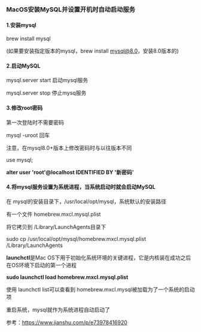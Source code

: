 ### MacOS安装MySQL并设置开机时自动启动服务

#### 1.安装mysql

brew install mysql

(如果要安装指定版本的mysql，brew install mysql@8.0，安装8.0版本的)

#### 2.启动MySQL

mysql.server start 启动mysql服务

mysql.server stop 停止mysq服务

#### 3.修改root密码

第一次登陆时不需要密码

mysql -uroot 回车

注意，在mysql8.0+版本上修改密码时与以往版本不同

use mysql; 

**alter user 'root'@localhost IDENTIFIED BY '新密码'**

#### 4.将mysql服务设置为系统进程，当系统启动时就会启动MySQL

在 mysql的安装目录下，/usr/local/opt/mysql，系统默认的安装路径

有一个文件 homebrew.mxcl.mysql.plist

将它拷贝到 /Library/LaunchAgents目录下

sudo cp /usr/local/opt/mysql/homebrew.mxcl.mysql.plist /Library/LaunchAgents



**launchctl**是Mac OS下用于初始化系统环境的关键进程，它是内核装在成功之后在OS环境下启动的第一个进程

**sudo launchctl load homebrew.mxcl.mysql.plist**

使用 launchctl list可以查看到 homebrew.mxcl.mysql被加载为了一个系统的启动项	

重启系统，mysql就作为系统进程自动启动了

参考：https://www.jianshu.com/p/e73978416920

















